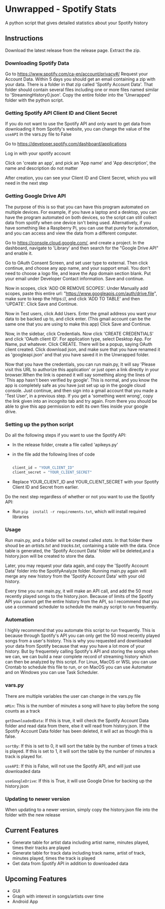 # Unwrapped - Spotify Stats

A python script that gives detailed statistics about your Spotify history

## Instructions

Download the latest release from the release page.
Extract the zip.

### Downloading Spotify Data

Go to https://www.spotify.com/ca-en/account/privacy#/
Request your Account Data. Within 5 days you should get an email containing a zip with your data. 
There is a folder in that zip called 'Spotify Account Data'. That folder should contain several files including one or more files named similar to 'StreamingHistory0.json'. 
Copy the entire folder into the 'Unwrapped' folder with the python script. 

### Getting Spotify API Client ID and Client Secret

If you do not want to use the Spotify API and only want to get data from downloading it from Spotify's website, you can change the value of the ``useAPI`` in the vars.py file to False


Go to https://developer.spotify.com/dashboard/applications

Log in with your spotify account

Click on 'create an app', and pick an 'App name' and 'App description', the name and description do not matter

After creation, you can see your Client ID and Client Secret, which you will need in the next step

### Getting Google Drive API

The purpose of this is so that you can have this program automated on multiple devices. For example, if you have a laptop and a desktop, you can have the program automated on both devices, so the script can still collect data from spotify when one device isn't being used. Alternatively, if you have something like a Raspberry Pi, you can use that purely for automation, and you can access and view the data from a different computer. 

Go to https://console.cloud.google.com/, and create a project. In the dashboard, navigate to 'Library' and then search for the "Google Drive API" and enable it. 

Go to OAuth Consent Screen, and set user type to external. Then click continue, and choose any app name, and your support email. You don't need to choose a logo file, and leave the App domain section blank. Put your email under Developer Contact information. Save and continue.

Now in scopes, click 'ADD OR REMOVE SCOPES'. Under Manually add scopes, paste this entire url: "https://www.googleapis.com/auth/drive.file", make sure to keep the https://, and click 'ADD TO TABLE' and then 'UPDATE'. Click Save and Continue. 

Now in Test users, click Add Users. Enter the gmail address you want your data to be backed up to, and click enter. (This gmail account can be the same one that you are using to make this app) Click Save and Continue. 

Now, in the sidebar, click Credentials. Now click 'CREATE CREDENTIALS' and click 'OAuth client ID'. For application type, select Desktop App. For Name, put whatever. Click CREATE. There will be a popup, saying OAuth client created. Click download json, and make sure that you have renamed it as 'googleapi.json' and that you have saved it in the Unwrapped folder. 


Now that you have the credentials, you can run main.py, It will say 'Please visit this URL to authorize this application' or just open a link directly in your browser.When the link is opened it will say something along the lines of 'This app hasn't been verified by google'. This is normal, and you know the app is completely safe as you have just set up up in the google cloud console. Just continue, and then sign into a gmail account that you made a 'Test User', in a previous step. If you get a 'something went wrong', copy the link given into an incognito tab and try again. From there you should be able to give this app permission to edit its own files inside your google drive. 

### Setting up the python script

Do all the following steps if you want to use the Spotify API:

- In the release folder, create a file called 'apikeys.py'

- in the file add the following lines of code

    ```python

    client_id = "YOUR_CLIENT_ID"
    client_secret = "YOUR_CLIENT_SECRET"

    ```

- Replace YOUR_CLIENT_ID and YOUR_CLIENT_SECRET with your Spotify Client ID and Secret from earlier. 

Do the next step regardless of whether or not you want to use the Spotify API:

- Run ``pip  install -r requirements.txt``, which will install required libraries


### Usage

Run main.py, and a folder will be created called *stats*. In that folder there shoud be an *artists.txt* and *tracks.txt*, containing a table with the data. Once table is generated, the 'Spotify Account Data' folder will be deleted,and a history.json will be created to store the data. 

Later, you may request your data again, and copy the 'Spotify Account Data' folder into the SpotifyAnalyze folder. Running main.py again will merge any new history from the 'Spotify Account Data' with your old history.

Every time you run main.py, it will make an API call, and add the 50 most recently played songs to the history.json. Because of limits of the Spotify API you cannot get the entire history from the API, so I recommend that you use a command scheduler to schedule the main.py script to run frequently. 


### Automation
I highly recommend that you automate this script to run frequently. This is because through Spotify's API you can only get the 50 most recently played songs from a user's history. This is why you requested and downloaded your data from Spotify because that way you have a lot more of your history. But by frequentely calling Spotify's API and storing the songs when we can, we can build a near complete record of streaming history which can then be analyzed by this script. For Linux, MacOS or WSL you can use Crontab to schedule this file to run, or on MacOS you can use Automator and on Windows you can use Task Scheduler. 


### vars.py
There are multiple variables the user can change in the vars.py file

`mMin`: This is the number of minutes a song will have to play before the song counts as a track

`getDownloadedData`: If this is true, it will check the Spotify Account Data folder and read data from there, else it will read from history.json. If the Spotify Account Data folder has been deleted, it will act as though this is false.

`sortBy`: If this is set to 0, it will sort the table by the number of times a track is played. If this is set to 1, it will sort the table by the number of minutes a track is played for. 

`useAPI`: If this is False, will not use the Spotify API, and will just use downloaded data

`useGoogleDrive`: If this is True, it will use Google Drive for backing up the history.json

### Updating to newer version
When updating to a newer version, simply copy the history.json file into the folder with the new release 

## Current Features

- Generate table for artist data including artist name, minutes played, times their tracks are played
- Generate table for track data including track name, artist of track, minutes played, times the track is played
- Get data from Spotify API in addition to downloaded data

## Upcoming Features

- GUI
- Graph with interest in songs/artists over time
- Android App